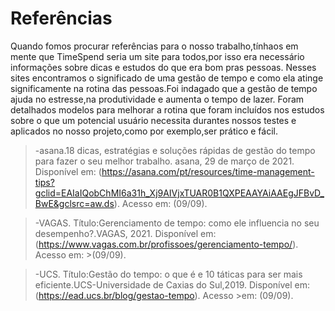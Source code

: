 # Referências


Quando fomos procurar referências para o nosso trabalho,tínhaos em mente que TimeSpend seria um site para todos,por isso era necessário informações sobre dicas e estudos do que era bom pras pessoas.
Nesses sites encontramos o significado de uma gestão de tempo e como ela atinge significamente na rotina das pessoas.Foi indagado que a gestão de tempo ajuda no estresse,na produtividade e aumenta o tempo de lazer.
Foram detalhados modelos para melhorar a rotina que foram incluídos nos estudos sobre o que um potencial usuário necessita durantes nossos testes e aplicados no nosso projeto,como por exemplo,ser prático e fácil.

>-asana.18 dicas, estratégias e soluções rápidas de gestão do tempo para fazer o seu melhor trabalho. asana, 29 de março de 2021. Disponível em: 
>(https://asana.com/pt/resources/time-management-tips?gclid=EAIaIQobChMI6a31h_Xj9AIVjxTUAR0B1QXPEAAYAiAAEgJFBvD_BwE&gclsrc=aw.ds). Acesso em: (09/09).


>-VAGAS. Título:Gerenciamento de tempo: como ele influencia no seu desempenho?.VAGAS, 2021. Disponível em: (https://www.vagas.com.br/profissoes/gerenciamento-tempo/). Acesso em:  >(09/09).


>-UCS. Título:Gestão do tempo: o que é e 10 táticas para ser mais eficiente.UCS-Universidade de Caxias do Sul,2019. Disponível em: (https://ead.ucs.br/blog/gestao-tempo). Acesso >em: (09/09).
